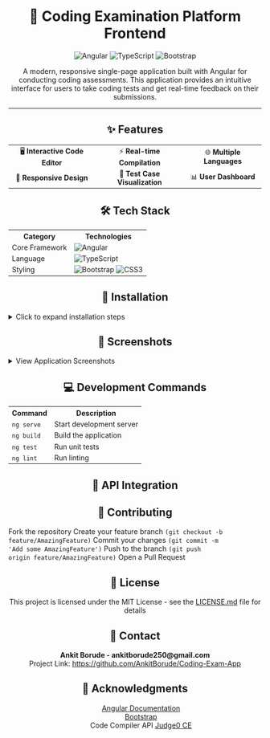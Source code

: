 <div align="center">
  <h1>🚀 Coding Examination Platform Frontend</h1>
  <p>
    <img src="https://img.shields.io/badge/Angular-DD0031?style=for-the-badge&logo=angular&logoColor=white" alt="Angular"/>
    <img src="https://img.shields.io/badge/TypeScript-007ACC?style=for-the-badge&logo=typescript&logoColor=white" alt="TypeScript"/>
    <img src="https://img.shields.io/badge/Bootstrap-563D7C?style=for-the-badge&logo=bootstrap&logoColor=white" alt="Bootstrap"/>
  </p>
  <p>A modern, responsive single-page application built with Angular for conducting coding assessments. This application provides an intuitive interface for users to take coding tests and get real-time feedback on their submissions.</p>
</div>
<hr>
<div align="center">
  <h2>✨ Features</h2>
</div>
<table align="center">
  <tr>
    <td align="center">🖥️ <b>Interactive Code Editor</b></td>
    <td align="center">⚡ <b>Real-time Compilation</b></td>
    <td align="center">🌐 <b>Multiple Languages</b></td>
  </tr>
  <tr>
    <td align="center">📱 <b>Responsive Design</b></td>
    <td align="center">🧪 <b>Test Case Visualization</b></td>
    <td align="center">📊 <b>User Dashboard</b></td>
  </tr>
</table>
<div align="center">
  <h2>🛠️ Tech Stack</h2>
</div>
<table align="center">
  <tr>
    <th>Category</th>
    <th>Technologies</th>
  </tr>
  <tr>
    <td>Core Framework</td>
    <td><img src="https://img.shields.io/badge/Angular-DD0031?style=flat&logo=angular&logoColor=white" alt="Angular"/></td>
  </tr>
  <tr>
    <td>Language</td>
    <td><img src="https://img.shields.io/badge/TypeScript-007ACC?style=flat&logo=typescript&logoColor=white" alt="TypeScript"/></td>
  </tr>
  <tr>
    <td>Styling</td>
    <td>
      <img src="https://img.shields.io/badge/Bootstrap-563D7C?style=flat&logo=bootstrap&logoColor=white" alt="Bootstrap"/>
      <img src="https://img.shields.io/badge/CSS3-1572B6?style=flat&logo=css3&logoColor=white" alt="CSS3"/>
    </td>
  </tr>
</table>
<div align="center">
  <h2>🔧 Installation</h2>
</div>
<details>
<summary>Click to expand installation steps</summary>
<ol>
<li>Clone the repository<br></li>
<code>git clone https://github.com/yourusername/coding-platform-frontend.git</code><br>
<code>cd coding-platform-frontend</code>
<li>Install dependencies<br></li>
<code>npm install</code>
<li>Start the development server<br></li>
<code>ng serve</code>
<li>Access the application at<code>http://localhost:4200</code></li>
</ol>
</details>
<div align="center">
  <h2>📸 Screenshots</h2>
</div>
<details>
<summary>View Application Screenshots</summary>
<div align="center">
  <h3>Screenshot 1</h3>
  <img src="./screenshots/1 (1).png" alt="Student Login" width="800"/>
  <h3>Screenshot 2</h3>
  <img src="./screenshots/2.png" alt="Screenshot" width="800"/>
  <h3>Screenshot 3</h3>
  <img src="./screenshots/3.png" alt="Screenshot" width="800"/>
  <h3>Screenshot 4</h3>
  <img src="./screenshots/4.png" alt="Screenshot" width="800"/>
  <h3>Screenshot 5</h3>
  <img src="./screenshots/5.png" alt="Screenshot" width="800"/>
  <h3>Screenshot 6</h3>
  <img src="./screenshots/6.png" alt="Screenshot" width="800"/>
  <h3>Screenshot 7</h3>
  <img src="./screenshots/7.png" alt="Screenshot" width="800"/>
  <h3>Screenshot 8</h3>
  <img src="./screenshots/8.png" alt="Screenshot" width="800"/>
  <h3>Screenshot 9</h3>
  <img src="./screenshots/9.png" alt="Screenshot" width="800"/>
  <h3>Screenshot 10</h3>
  <img src="./screenshots/10.png" alt="Screenshot" width="800"/>
</div>
</details>
<div align="center">
  <h2>💻 Development Commands</h2>
</div>
<table align="center">
  <tr>
    <th>Command</th>
    <th>Description</th>
  </tr>
  <tr>
    <td><code>ng serve</code></td>
    <td>Start development server</td>
  </tr>
  <tr>
    <td><code>ng build</code></td>
    <td>Build the application</td>
  </tr>
  <tr>
    <td><code>ng test</code></td>
    <td>Run unit tests</td>
  </tr>
  <tr>
    <td><code>ng lint</code></td>
    <td>Run linting</td>
  </tr>
</table>
<div align="center">
  <h2>🔄 API Integration</h2>
</div>
<div align="center">
  <h2>🤝 Contributing</h2>
</div>

Fork the repository
Create your feature branch <code>(git checkout -b feature/AmazingFeature)</code>
Commit your changes <code>(git commit -m 'Add some AmazingFeature')</code>
Push to the branch <code>(git push origin feature/AmazingFeature)</code>
Open a Pull Request

<div align="center">
  <h2>📝 License</h2>
  <p>This project is licensed under the MIT License - see the <a href="LICENSE.md">LICENSE.md</a> file for details</p>
</div>
<div align="center">
  <h2>👥 Contact</h2>
  <p>
   <strong> Ankit Borude - ankitborude250@gmail.com</strong>
    <br>
    Project Link: <a href="https://github.com/AnkitBorude/Coding-Exam-App">https://github.com/AnkitBorude/Coding-Exam-App</a>
  </p>
</div>
<div align="center">
  <h2>🙏 Acknowledgments</h2>
  <ul style="list-style: none;">
    <li><a href="https://angular.io/docs">Angular Documentation</a></li>
    <li><a href="https://getbootstrap.com">Bootstrap</a></li>
    <li>Code Compiler API <a href="https://ce.judge0.com/">Judge0 CE</li>
  </ul>
</div>
